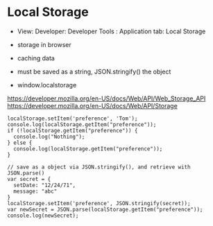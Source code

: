 # Local Storage
- View: Developer: Developer Tools : Application tab: Local Storage

 - storage in browser
 - caching data
 - must be saved as a string, JSON.stringify() the object
 - window.localstorage


  https://developer.mozilla.org/en-US/docs/Web/API/Web_Storage_API
  https://developer.mozilla.org/en-US/docs/Web/API/Storage


```
localStorage.setItem('preference', 'Tom');
console.log(localStorage.getItem("preference"));
if (!localStorage.getItem("preference")) {
  console.log("Nothing");
} else {
  console.log(localStorage.getItem("preference"));
}

// save as a object via JSON.stringify(), and retrieve with JSON.parse()
var secret = {
  setDate: "12/24/71",
  message: "abc"
}
localStorage.setItem('preference', JSON.stringify(secret));
var newSecret = JSON.parse(localStorage.getItem("preference"));
console.log(newSecret);

  ```

